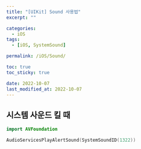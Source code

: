 ```yaml
---
title: "[UIKit] Sound 사용법"
excerpt: ""

categories:
  - iOS
tags:
  - [iOS, SystemSound]

permalink: /iOS/Sound/

toc: true
toc_sticky: true

date: 2022-10-07
last_modified_at: 2022-10-07
---
```


## 시스템 사운드 킬 때

```swift
import AVFoundation

AudioServicesPlayAlertSound(SystemSoundID(1322))
```

